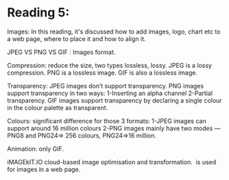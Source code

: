 # Reading 5:

Images:
In this reading, it's discussed how to add images, logo, chart etc to a web page, where to place it and how to align it.


JPEG VS PNG VS GIF :
Images format.

Compression: reduce the size, two types lossless, lossy. 
JPEG is a lossy compression.
PNG is a lossless image.
GIF is also a lossless image.

Transparency:
JPEG images don’t support transparency.
PNG images support transparency in two ways:
1-Inserting an alpha channel
2-Partial transparency.
GIF images support transparency by declaring a single colour in the colour palette as transparent.

Colours: significant difference for those 3 formats:
1-JPEG images can support around 16 million colours
2-PNG images mainly have two modes — PNG8 and PNG24=> 256 colours, PNG24=>16 million.

Animation:
only GIF.


iMAGEkIT.IO cloud-based image optimisation and transformation.
<img> is used for images in a web page.

